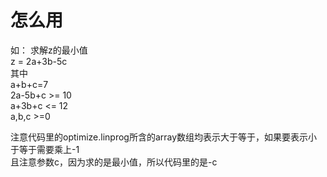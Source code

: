 # 怎么用
如：
求解z的最小值  
z = 2a+3b-5c  
其中  
a+b+c=7  
2a-5b+c >= 10  
a+3b+c <= 12  
a,b,c >=0  

注意代码里的optimize.linprog所含的array数组均表示大于等于，如果要表示小于等于需要乘上-1  
且注意参数c，因为求的是最小值，所以代码里的是-c
